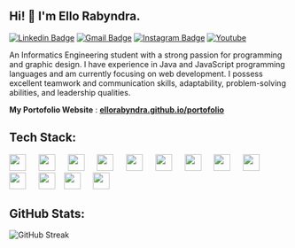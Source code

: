 ## Hi! 👋 I'm Ello Rabyndra.

[![Linkedin Badge](https://img.shields.io/badge/-LinkedIn-blue?style=flat-square&logo=Linkedin&logoColor=white&link=https://linkedin.com/in/ello-rabyndra/)](https://linkedin.com/in/ello-rabyndra/)
[![Gmail Badge](https://img.shields.io/badge/-Gmail-d14836?style=flat-square&logo=Gmail&logoColor=white&link=mailto:ellorabyndra123@gmail.com)](mailto:ellorabyndra123@gmail.com)
[![Instagram Badge](https://img.shields.io/badge/-Instagram-e4405f?style=flat-square&logo=Instagram&logoColor=white&link=https://www.instagram.com/ellorabyndra/)](https://www.instagram.com/ellorabyndra/)
[![Youtube](https://img.shields.io/badge/-Youtube-ed3d26?style=flat-square&logo=Youtube&logoColor=white&link=https://www.youtube.com/@ElloRabyndra)](https://www.youtube.com/@ElloRabyndra)


An Informatics Engineering student with a strong passion for programming and graphic design. I have experience in Java and JavaScript programming languages and am currently focusing on web development. I possess excellent teamwork and communication skills, adaptability, problem-solving abilities, and leadership qualities.


 **My Portofolio Website** : [**ellorabyndra.github.io/portofolio**](https://ellorabyndra.github.io/portofolioV2/)

## Tech Stack:

<p align="left">
  <img src="https://cdn.jsdelivr.net/gh/devicons/devicon/icons/html5/html5-original.svg" width="30px" style="margin-right: 7px;"/>
  &nbsp;&nbsp;
  <img src="https://cdn.jsdelivr.net/gh/devicons/devicon/icons/css3/css3-original.svg" width="30px" style="margin-right: 7px;"/>
  &nbsp;&nbsp;
  <img src="https://cdn.jsdelivr.net/gh/devicons/devicon/icons/javascript/javascript-original.svg" width="30px" style="margin-right: 7px;"/>
  &nbsp;&nbsp;
  <img src="https://cdn.jsdelivr.net/gh/devicons/devicon/icons/java/java-original.svg" width="30px" style="margin-right: 7px;"/>
  &nbsp;&nbsp;
  <img src="https://cdn.jsdelivr.net/gh/devicons/devicon/icons/php/php-original.svg" width="30px" style="margin-right: 7px;"/>
  &nbsp;&nbsp;
  <img src="https://cdn.jsdelivr.net/gh/devicons/devicon/icons/mysql/mysql-original.svg" width="30px" style="margin-right: 7px;"/>
  &nbsp;&nbsp;
  <img src="https://github.com/get-icon/geticon/raw/master/icons/es6.svg" width="30px" style="margin-right: 7px;"/>
  &nbsp;&nbsp;
  <!-- <img src="https://github.com/get-icon/geticon/raw/master/icons/jquery-icon.svg" width="30px" style="margin-right: 7px;"/>
  &nbsp;&nbsp; -->
  <img src="https://cdn.jsdelivr.net/gh/devicons/devicon/icons/react/react-original.svg" width="30px" style="margin-right: 7px;"/>
  &nbsp;&nbsp;
  <img src="https://github.com/get-icon/geticon/raw/master/icons/tailwindcss-icon.svg" width="30px" style="margin-right: 7px; padding-top: -2px"/>
  &nbsp;&nbsp;
  <img src="https://cdn.jsdelivr.net/gh/devicons/devicon/icons/nodejs/nodejs-original.svg" width="30px" style="margin-right: 7px;"/>
  &nbsp;&nbsp;
  <img src="https://img.shields.io/badge/-404D59?style=flat&logo=express&logoColor=white" height="30px"/>
  &nbsp;&nbsp;
  <img src="https://cdn.jsdelivr.net/gh/devicons/devicon/icons/git/git-original.svg" width="30px" style="margin-right: 7px;"/>
  &nbsp;&nbsp;
  <img src="https://github.com/get-icon/geticon/raw/master/icons/vite.svg" width="30px" style="margin-right: 7px;"/>
  <!-- &nbsp;&nbsp;
  <img src="https://github.com/get-icon/geticon/raw/master/icons/npm.svg" width="30px" style="margin-right: 7px;"/> -->
</p>

## GitHub Stats:

![GitHub Streak](https://nirzak-streak-stats.vercel.app/?user=ElloRabyndra&theme=dark&hide_border=false)
